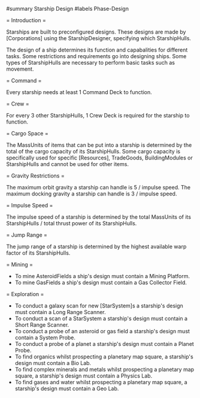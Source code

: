 #summary Starship Design
#labels Phase-Design

= Introduction =

Starships are built to preconfigured designs.  These designs are made by [Corporations] using the StarshipDesigner, specifying which StarshipHulls.  

The design of a ship determines its function and capabalities for different tasks.  Some restrictions and requirements go into designing ships.  Some types of StarshipHulls are necessary to perform basic tasks such as movement.

= Command =

Every starship needs at least 1 Command Deck to function.

= Crew =

For every 3 other StarshipHulls, 1 Crew Deck is required for the starship to function.

= Cargo Space =

The MassUnits of items that can be put into a starship is determined by the total of the cargo capacity of its StarshipHulls.  Some cargo capacity is specifically used for specific [Resources], TradeGoods, BuildingModules or StarshipHulls and cannot be used for other items.

= Gravity Restrictions =

The maximum orbit gravity a starship can handle is 5 / impulse speed. The maximum docking gravity a starship can handle is 3 / impulse speed.

= Impulse Speed =

The impulse speed of a starship is determined by the total MassUnits of its StarshipHulls / total thrust power of its StarshipHulls.

= Jump Range =

The jump range of a starship is determined by the highest available warp factor of its StarshipHulls.

= Mining =

  * To mine AsteroidFields a ship's design must contain a Mining Platform.
  * To mine GasFields a ship's design must contain a Gas Collector Field.

= Exploration =

  * To conduct a galaxy scan for new [StarSystem]s a starship's design must contain a Long Range Scanner.
  * To conduct a scan of a StarSystem a starship's design must contain a Short Range Scanner.
  * To conduct a probe of an asteroid or gas field a starship's design must contain a System Probe.
  * To conduct a probe of a planet a starship's design must contain a Planet Probe.
  * To find organics whilst prospecting a planetary map square, a starship's design must contain a Bio Lab.
  * To find complex minerals and metals whilst prospecting a planetary map square, a starship's design must contain a Physics Lab.
  * To find gases and water whilst prospecting a planetary map square, a starship's design must contain a Geo Lab.